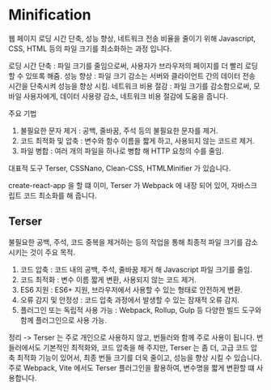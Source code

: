 # Minification

웹 페이지 로딩 시간 단축, 성능 향상, 네트워크 전송 비율을 줄이기 위해 Javascript, CSS, HTML 등의 파일 크기를 최소화하는 과정 입니다. 

로딩 시간 단축 : 파일 크기를 줄임으로써, 사용자가 브라우저의 페이지를 더 빨리 로딩할 수 있또록 해줌.
성능 향상 : 파일 크기 감소는 서버와 클라이언트 간의 데이터 전송 시간을 단축시켜 성능을 향상 시킴.
네트워크 비용 절감 : 파일 크기를 감소함으로써, 모바일 사용자에게, 데이터 사용량 감소, 네트워크 비용 절감에 도움을 줍니다. 

주요 기법 

1. 불필요한 문자 제거 : 공백, 줄바꿈, 주석 등의 불필요한 문자를 제거.
2. 코드 최적화 및 압축 : 변수와 함수 이름을 짧게 하고, 사용되지 않는 코드르 제거.
3. 파일 병합 : 여러 개의 파일을 하나로 병합 해 HTTP 요청의 수를 줄임. 

대표적 도구
Terser, CSSNano, Clean-CSS, HTMLMinifier 가 있습니다. 

create-react-app 을 할 떄 이미, Terser 가 Webpack 에 내장 되어 있어, 자바스크립트 코드 최소화를 해 줍니다. 

## Terser

불필요한 공백, 주석, 코드 중복을 제거하는 등의 작업을 통해 최종적 파일 크기를 감소시키는 것이 주요 목적.

1. 코드 압축 : 코드 내의 공백, 주석, 줄바꿈 제거 해 Javascript 파일 크기를 줄임.
2. 코드 최적화 : 변수 이름 짧게 변환, 사용되지 않는 코드 제거.
3. ES6 지원 : ES6+ 지원, 브라우저에서 사용할 수 있는 형태로 안전하게 변환.
4. 오류 감지 및 안정성 : 코드 압축 과정에서 발생할 수 있는 잠재적 오류 감지.
5. 플러그인 또는 독립적 사용 가능 : Webpack, Rollup, Gulp 등 다양한 빌드 도구와 함께 플러그인으로 사용 가능.

정리 ->  Terser 는 주로 개인으로 사용하지 않고, 번들러와 함께 주로 사용이 됩니다.
번들러에서도 기본적인 최적화와, 코드 압축을 해 주지만, Terser 는 좀 더, 고급 코드 압축 최적화 기능이 있어서, 최종 번들 크기를 더욱 줄이고, 성능을 향상 시킬 수 있습니다.
주로 Webpack, Vite 에서도 Terser 플러그인을 활용하여, 변수명을 짧게 변환할 떄 사용합니다.


